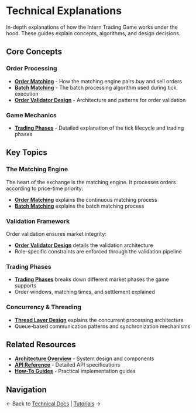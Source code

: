 # Technical Explanations

In-depth explanations of how the Intern Trading Game works under the hood. These guides explain concepts, algorithms, and design decisions.

## Core Concepts

### Order Processing

- **[Order Matching](order-matching.md)** - How the matching engine pairs buy and sell orders
- **[Batch Matching](batch-matching.md)** - The batch processing algorithm used during tick execution
- **[Order Validator Design](order-validator-design.md)** - Architecture and patterns for order validation

### Game Mechanics

- **[Trading Phases](trading-phases.md)** - Detailed explanation of the tick lifecycle and trading phases

## Key Topics

### The Matching Engine

The heart of the exchange is the matching engine. It processes orders according to price-time priority:

- **[Order Matching](order-matching.md)** explains the continuous matching process
- **[Batch Matching](batch-matching.md)** explains the batch matching process

### Validation Framework

Order validation ensures market integrity:

- **[Order Validator Design](order-validator-design.md)** details the validation architecture
- Role-specific constraints are enforced through the validation pipeline

### Trading Phases

- **[Trading Phases](trading-phases.md)** breaks down different market phases the game supports
- Order windows, matching times, and settlement explained

### Concurrency & Threading

- **[Thread Layer Design](thread-layer-design.md)** explains the concurrent processing architecture
- Queue-based communication patterns and synchronization mechanisms

## Related Resources

- **[Architecture Overview](../architecture-v3.md)** - System design and components
- **[API Reference](../reference/index.md)** - Detailed API specifications
- **[How-To Guides](../how-to/index.md)** - Practical implementation guides

## Navigation

← Back to [Technical Docs](../index.md) | [Tutorials](../tutorials/market-maker-tutorial.md) →
